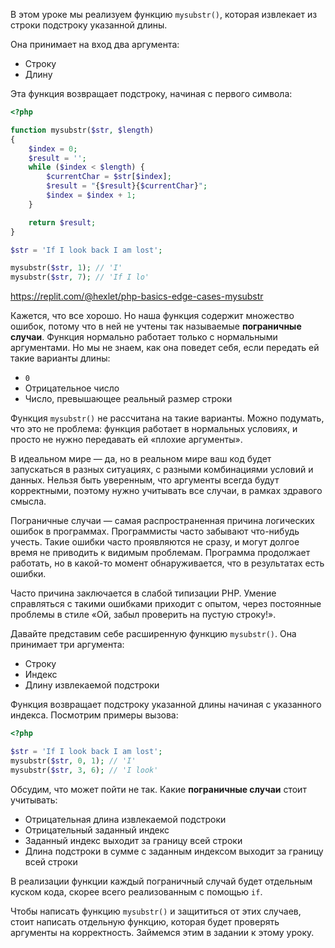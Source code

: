 В этом уроке мы реализуем функцию `mysubstr()`, которая извлекает из строки подстроку указанной длины.

Она принимает на вход два аргумента:

* Строку
* Длину

Эта функция возвращает подстроку, начиная с первого символа:

```php
<?php

function mysubstr($str, $length)
{
    $index = 0;
    $result = '';
    while ($index < $length) {
        $currentChar = $str[$index];
        $result = "{$result}{$currentChar}";
        $index = $index + 1;
    }

    return $result;
}

$str = 'If I look back I am lost';

mysubstr($str, 1); // 'I'
mysubstr($str, 7); // 'If I lo'
```

https://replit.com/@hexlet/php-basics-edge-cases-mysubstr

Кажется, что все хорошо. Но наша функция содержит множество ошибок, потому что в ней не учтены так называемые **пограничные случаи**. Функция нормально работает только с нормальными аргументами. Но мы не знаем, как она поведет себя, если передать ей такие варианты длины:

* `0`
* Отрицательное число
* Число, превышающее реальный размер строки

Функция `mysubstr()` не рассчитана на такие варианты. Можно подумать, что это не проблема: функция работает в нормальных условиях, и просто не нужно передавать ей «плохие аргументы».

В идеальном мире — да, но в реальном мире ваш код будет запускаться в разных ситуациях, с разными комбинациями условий и данных. Нельзя быть уверенным, что аргументы всегда будут корректными, поэтому нужно учитывать все случаи, в рамках здравого смысла.

Пограничные случаи — самая распространенная причина логических ошибок в программах. Программисты часто забывают что-нибудь учесть. Такие ошибки часто проявляются не сразу, и могут долгое время не приводить к видимым проблемам. Программа продолжает работать, но в какой-то момент обнаруживается, что в результатах есть ошибки.

Часто причина заключается в слабой типизации PHP. Умение справляться с такими ошибками приходит с опытом, через постоянные проблемы в стиле «Ой, забыл проверить на пустую строку!».

Давайте представим себе расширенную функцию `mysubstr()`. Она принимает три аргумента:

* Строку
* Индекс
* Длину извлекаемой подстроки

Функция возвращает подстроку указанной длины начиная с указанного индекса. Посмотрим примеры вызова:

```php
<?php

$str = 'If I look back I am lost';
mysubstr($str, 0, 1); // 'I'
mysubstr($str, 3, 6); // 'I look'
```

Обсудим, что может пойти не так. Какие **пограничные случаи** стоит учитывать:

* Отрицательная длина извлекаемой подстроки
* Отрицательный заданный индекс
* Заданный индекс выходит за границу всей строки
* Длина подстроки в сумме с заданным индексом выходит за границу всей строки

В реализации функции каждый пограничный случай будет отдельным куском кода, скорее всего реализованным с помощью `if`.

Чтобы написать функцию `mysubstr()` и защититься от этих случаев, стоит написать отдельную функцию, которая будет проверять аргументы на корректность. Займемся этим в задании к этому уроку.
